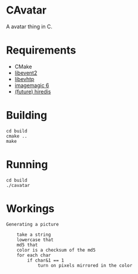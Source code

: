 CAvatar
=======

A avatar thing in C.

Requirements
============

* CMake
* [libevent2](http://libevent.org/)
* [libevhtp](https://github.com/ellzey/libevhtp)
* [imagemagic 6](http://www.imagemagick.org/)
* [(future) hiredis](https://github.com/redis/hiredis)

Building
========

	cd build
	cmake ..
	make

Running
=======

	cd build
	./cavatar

Workings
========

	Generating a picture

		take a string
		lowercase that
		md5 that
		color is a checksum of the md5
		for each char
			if char&1 == 1
				turn on pixels mirrored in the color
